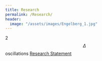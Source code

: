 ```yaml
---
title: Research
permalink: /Research/
header:
  image: "/assets/images/Engelberg_1.jpg"
---
```

2 $$\Delta$$ oscillations
[Research Statement](/Research-Statement/)
